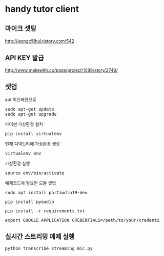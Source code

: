 # handy tutor client  
## 마이크 셋팅
http://jeongc팅hul.tistory.com/542
## API KEY 발급
http://www.makewith.co/page/project/1088/story/2749/
## 셋업
apt 최신버전으로
<pre>
sudo apt-get update
sudo apt-get upgrade
</pre>
파이썬 가상환경 설치
<pre>
pip install virtualenv
</pre>
현재 디렉토리에 가상환경 생성
<pre>
virtualenv env
</pre>
가상환경 실행
<pre>
source env/bin/activate
</pre>
예제코드에 필요한 모듈 셋업
<pre>
sudo apt install portaudio19-dev 
</pre>
<pre>
pip install pyaudio
</pre>
<pre>
pip install -r requirements.txt
</pre>
<pre>
export GOOGLE_APPLICATION_CREDENTIALS=/path/to/your/credentials-key.json
</pre>
## 실시간 스트리밍 예제 실행
<pre>
python transcribe_streaming_mic.py
</pre>
